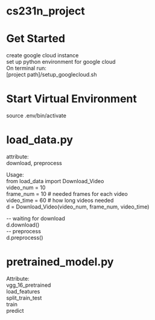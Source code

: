 # cs231n_project
# Get Started
create google cloud instance  
set up python environment for google cloud  
On terminal run:  
[project path]/setup_googlecloud.sh

# Start Virtual Environment
source .env/bin/activate

# load_data.py
attribute:  
download, preprocess  

Usage:  
from load_data import Download_Video  
video_num = 10  
frame_num = 10 # needed frames for each video  
video_time = 60 # how long videos needed  
d = Download_Video(video_num, frame_num, video_time)  

-- waiting for download  
d.download()  
-- preprocess  
d.preprocess()  

# pretrained_model.py  
Attribute:  
vgg_16_pretrained  
load_features  
split_train_test  
train  
predict  
